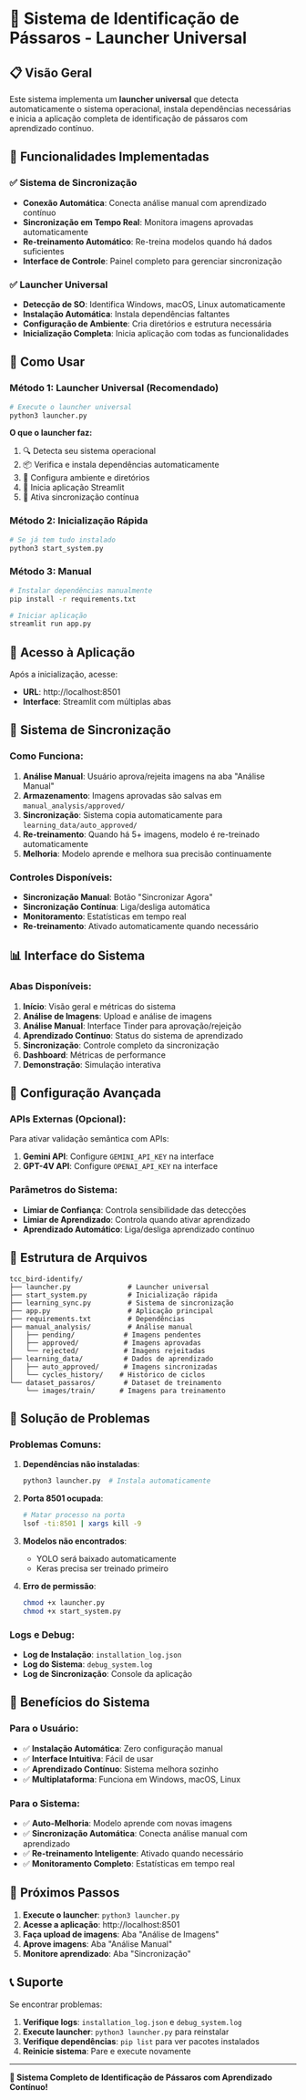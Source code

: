 # 🚀 Sistema de Identificação de Pássaros - Launcher Universal

## 📋 Visão Geral

Este sistema implementa um **launcher universal** que detecta automaticamente o sistema operacional, instala dependências necessárias e inicia a aplicação completa de identificação de pássaros com aprendizado contínuo.

## 🎯 Funcionalidades Implementadas

### ✅ **Sistema de Sincronização**
- **Conexão Automática**: Conecta análise manual com aprendizado contínuo
- **Sincronização em Tempo Real**: Monitora imagens aprovadas automaticamente
- **Re-treinamento Automático**: Re-treina modelos quando há dados suficientes
- **Interface de Controle**: Painel completo para gerenciar sincronização

### ✅ **Launcher Universal**
- **Detecção de SO**: Identifica Windows, macOS, Linux automaticamente
- **Instalação Automática**: Instala dependências faltantes
- **Configuração de Ambiente**: Cria diretórios e estrutura necessária
- **Inicialização Completa**: Inicia aplicação com todas as funcionalidades

## 🚀 Como Usar

### **Método 1: Launcher Universal (Recomendado)**

```bash
# Execute o launcher universal
python3 launcher.py
```

**O que o launcher faz:**
1. 🔍 Detecta seu sistema operacional
2. 📦 Verifica e instala dependências automaticamente
3. 🔧 Configura ambiente e diretórios
4. 🚀 Inicia aplicação Streamlit
5. 🔄 Ativa sincronização contínua

### **Método 2: Inicialização Rápida**

```bash
# Se já tem tudo instalado
python3 start_system.py
```

### **Método 3: Manual**

```bash
# Instalar dependências manualmente
pip install -r requirements.txt

# Iniciar aplicação
streamlit run app.py
```

## 📱 Acesso à Aplicação

Após a inicialização, acesse:
- **URL**: http://localhost:8501
- **Interface**: Streamlit com múltiplas abas

## 🔄 Sistema de Sincronização

### **Como Funciona:**

1. **Análise Manual**: Usuário aprova/rejeita imagens na aba "Análise Manual"
2. **Armazenamento**: Imagens aprovadas são salvas em `manual_analysis/approved/`
3. **Sincronização**: Sistema copia automaticamente para `learning_data/auto_approved/`
4. **Re-treinamento**: Quando há 5+ imagens, modelo é re-treinado automaticamente
5. **Melhoria**: Modelo aprende e melhora sua precisão continuamente

### **Controles Disponíveis:**

- **Sincronização Manual**: Botão "Sincronizar Agora"
- **Sincronização Contínua**: Liga/desliga automática
- **Monitoramento**: Estatísticas em tempo real
- **Re-treinamento**: Ativado automaticamente quando necessário

## 📊 Interface do Sistema

### **Abas Disponíveis:**

1. **Início**: Visão geral e métricas do sistema
2. **Análise de Imagens**: Upload e análise de imagens
3. **Análise Manual**: Interface Tinder para aprovação/rejeição
4. **Aprendizado Contínuo**: Status do sistema de aprendizado
5. **Sincronização**: Controle completo da sincronização
6. **Dashboard**: Métricas de performance
7. **Demonstração**: Simulação interativa

## 🔧 Configuração Avançada

### **APIs Externas (Opcional):**

Para ativar validação semântica com APIs:

1. **Gemini API**: Configure `GEMINI_API_KEY` na interface
2. **GPT-4V API**: Configure `OPENAI_API_KEY` na interface

### **Parâmetros do Sistema:**

- **Limiar de Confiança**: Controla sensibilidade das detecções
- **Limiar de Aprendizado**: Controla quando ativar aprendizado
- **Aprendizado Automático**: Liga/desliga aprendizado contínuo

## 📁 Estrutura de Arquivos

```
tcc_bird-identify/
├── launcher.py              # Launcher universal
├── start_system.py          # Inicialização rápida
├── learning_sync.py         # Sistema de sincronização
├── app.py                   # Aplicação principal
├── requirements.txt         # Dependências
├── manual_analysis/         # Análise manual
│   ├── pending/            # Imagens pendentes
│   ├── approved/           # Imagens aprovadas
│   └── rejected/           # Imagens rejeitadas
├── learning_data/          # Dados de aprendizado
│   ├── auto_approved/      # Imagens sincronizadas
│   └── cycles_history/    # Histórico de ciclos
└── dataset_passaros/       # Dataset de treinamento
    └── images/train/      # Imagens para treinamento
```

## 🐛 Solução de Problemas

### **Problemas Comuns:**

1. **Dependências não instaladas**:
   ```bash
   python3 launcher.py  # Instala automaticamente
   ```

2. **Porta 8501 ocupada**:
   ```bash
   # Matar processo na porta
   lsof -ti:8501 | xargs kill -9
   ```

3. **Modelos não encontrados**:
   - YOLO será baixado automaticamente
   - Keras precisa ser treinado primeiro

4. **Erro de permissão**:
   ```bash
   chmod +x launcher.py
   chmod +x start_system.py
   ```

### **Logs e Debug:**

- **Log de Instalação**: `installation_log.json`
- **Log do Sistema**: `debug_system.log`
- **Log de Sincronização**: Console da aplicação

## 🎉 Benefícios do Sistema

### **Para o Usuário:**
- ✅ **Instalação Automática**: Zero configuração manual
- ✅ **Interface Intuitiva**: Fácil de usar
- ✅ **Aprendizado Contínuo**: Sistema melhora sozinho
- ✅ **Multiplataforma**: Funciona em Windows, macOS, Linux

### **Para o Sistema:**
- ✅ **Auto-Melhoria**: Modelo aprende com novas imagens
- ✅ **Sincronização Automática**: Conecta análise manual com aprendizado
- ✅ **Re-treinamento Inteligente**: Ativado quando necessário
- ✅ **Monitoramento Completo**: Estatísticas em tempo real

## 🚀 Próximos Passos

1. **Execute o launcher**: `python3 launcher.py`
2. **Acesse a aplicação**: http://localhost:8501
3. **Faça upload de imagens**: Aba "Análise de Imagens"
4. **Aprove imagens**: Aba "Análise Manual"
5. **Monitore aprendizado**: Aba "Sincronização"

## 📞 Suporte

Se encontrar problemas:

1. **Verifique logs**: `installation_log.json` e `debug_system.log`
2. **Execute launcher**: `python3 launcher.py` para reinstalar
3. **Verifique dependências**: `pip list` para ver pacotes instalados
4. **Reinicie sistema**: Pare e execute novamente

---

**🎯 Sistema Completo de Identificação de Pássaros com Aprendizado Contínuo!**
